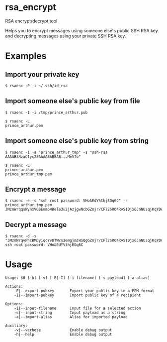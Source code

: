 # rsa_encrypt
RSA encrypt/decrypt tool

Helps you to encrypt messages using someone else's public SSH RSA key and decrypting messages using your private SSH RSA key.

# Examples

## Import your private key

```
$ rsaenc -P -i ~/.ssh/id_rsa
```

## Import someone else's public key from file

```
$ rsaenc -I -i /tmp/prince_arthur.pub
```

```
$ rsaenc -L
prince_arthur.pem
```

## Import someone else's public key from string

```
$ rsaenc -I -a "prince_arthur_tmp" -s "ssh-rsa AAAAB3NzaC1yc2EAAAABABBAB...MeV7o"
```

```
$ rsaenc -L
prince_arthur.pem
prince_arthur_tmp.pem
```

## Encrypt a message

```
$ rsaenc -e -s "ssh root password: VHo&EdY%thjEGq6C" -r prince_arthur_tmp.pem
JMzmWrqqsWynxVGSEmmb48ele3u2jAzjgwNcbGZmjr/CFl2SRO4RvS10jx6JnNUsqjKqYDo20T5GEX+t/Dw0RDQFmTmP9yEuXyD6b1j70PIDM4mpTpOfPtVUoMejDHgVLxpoypCJ8DN9oxNQmnPWxotWjgZFmi33hdNqRODlVoMjWlwQixYQCcAVsnO+LI0K/4H0OxG5cO5vCMkqGnflSVmSg8vUpfI2eqffg35pL4XesgxPO/RoiZKtOB3ke0dX79A95kzSkm/RY1JG4Pch72Xb8yXpbNz/KSnzPr++ODYe+nV+ap3vg0UR2wSkXo6f3Px37LctFk2XTp4aPbq4ig==
```

## Decrypt a message

```
$ rsaenc -d -s "JMzmWrqvPhcBMDy1qcYvUTW/sIemgjmJHSQgGZmjr/CFl2SRO4RvS10jx6JnNUsqjKqYDo20T5GEX+t/Dw0RDQFmTmP9yEuXyD6b1j70PIDM4mpTpOfPtVUoMejDHgVLxpoypCJ8DN9oxNQmnPWxotWjgZFmi33hdNqRODlVoMjWlwQixYQCcAVsnO+LI0K/4H0kg8GNaviwryrhkVK2eqffg35pL4XesgxPO/RoiZKtOB3ke0dX79A95kzSkm/RY1JG4Pch72Xb8yXpbNz/KSnzPr++ODYe+nV+ap3vg0UR2wSkXo6f3PNb/93Ct2br4="
ssh root password: VHo&EdY%thjEGq6C
```

# Usage

```
Usage: $0 [-h] [-v] [-E|-I] [-i filename] [-s payload] [-a alias]

Actions:
    -E|--export-pubkey	     Export your public key in a PEM format
    -I|--import-pubkey	     Import public key of a recipient

Options:
    -i|--input-filename	     Input file for a selected action
    -s|--input-string	     Input payload as a string
    -a|--import-alias	     Alias for imported payload

Auxiliary:
    -v|--verbose        	 Enable debug output
    -h|--help           	 Enable debug output

```
